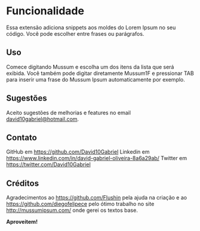 # Funcionalidade

Essa extensão adiciona snippets aos moldes do Lorem Ipsum no seu código.
Você pode escolher entre frases ou parágrafos.

## Uso

Comece digitando Mussum e escolha um dos itens da lista que será exibida.
Você também pode digitar diretamente Mussum1F e pressionar TAB para inserir uma frase do Mussum Ipsum automaticamente por exemplo.


## Sugestões

Aceito sugestões de melhorias e features no email david10gabriel@hotmail.com.


## Contato

GitHub em https://github.com/David10Gabriel
Linkedin em https://www.linkedin.com/in/david-gabriel-oliveira-8a6a29ab/
Twitter em https://twitter.com/David10Gabriel

## Créditos

Agradecimentos ao https://github.com/Flushin pela ajuda na criação e ao https://github.com/diegofelipece pelo ótimo trabalho no site http://mussumipsum.com/ onde gerei os textos base.

**Aproveitem!**
